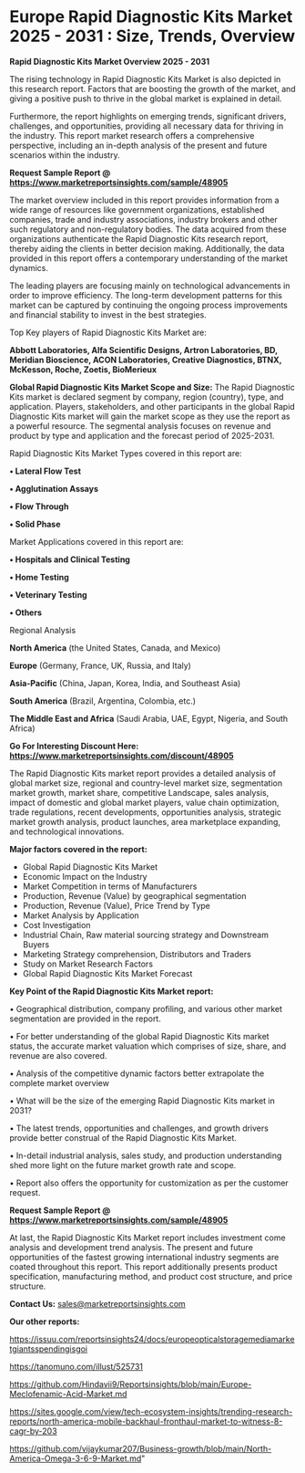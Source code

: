 # Europe Rapid Diagnostic Kits Market 2025 - 2031 : Size, Trends, Overview

<Strong> Rapid Diagnostic Kits Market Overview 2025 - 2031</strong>

The rising technology in Rapid Diagnostic Kits Market is also depicted in this research report. Factors that are boosting the growth of the market, and giving a positive push to thrive in the global market is explained in detail.

Furthermore, the report highlights on emerging trends, significant drivers, challenges, and opportunities, providing all necessary data for thriving in the industry. This report market research offers a comprehensive perspective, including an in-depth analysis of the present and future scenarios within the industry.

<strong>Request Sample Report @ <a href=https://www.marketreportsinsights.com/sample/48905>https://www.marketreportsinsights.com/sample/48905</a></strong>

The market overview included in this report provides information from a wide range of resources like government organizations, established companies, trade and industry associations, industry brokers and other such regulatory and non-regulatory bodies. The data acquired from these organizations authenticate the Rapid Diagnostic Kits research report, thereby aiding the clients in better decision making. Additionally, the data provided in this report offers a contemporary understanding of the market dynamics.

The leading players are focusing mainly on technological advancements in order to improve efficiency. The long-term development patterns for this market can be captured by continuing the ongoing process improvements and financial stability to invest in the best strategies.

Top Key players of Rapid Diagnostic Kits Market are:

<strong>Abbott Laboratories, Alfa Scientific Designs, Artron Laboratories, BD, Meridian Bioscience, ACON Laboratories, Creative Diagnostics, BTNX, McKesson, Roche, Zoetis, BioMerieux</strong>

<strong><b>Global Rapid Diagnostic Kits Market Scope and Size:</b></strong>
The Rapid Diagnostic Kits market is declared segment by company, region (country), type, and application. Players, stakeholders, and other participants in the global Rapid Diagnostic Kits market will gain the market scope as they use the report as a powerful resource. The segmental analysis focuses on revenue and product by type and application and the forecast period of 2025-2031.

Rapid Diagnostic Kits Market Types covered in this report are:

<strong>•  Lateral Flow Test

•  Agglutination Assays

•  Flow Through

•  Solid Phase</strong>

Market Applications covered in this report are:

<strong>•  Hospitals and Clinical Testing

•  Home Testing

•  Veterinary Testing

•  Others</strong> 

Regional Analysis

<strong>North America</strong> (the United States, Canada, and Mexico)

<strong>Europe</strong> (Germany, France, UK, Russia, and Italy)

<strong>Asia-Pacific</strong> (China, Japan, Korea, India, and Southeast Asia)

<strong>South America</strong> (Brazil, Argentina, Colombia, etc.)

<strong>The Middle East and Africa</strong> (Saudi Arabia, UAE, Egypt, Nigeria, and South Africa)

<strong>Go For Interesting Discount Here: <a href=https://www.marketreportsinsights.com/discount/48905>https://www.marketreportsinsights.com/discount/48905</a></strong>

The Rapid Diagnostic Kits market report provides a detailed analysis of global market size, regional and country-level market size, segmentation market growth, market share, competitive Landscape, sales analysis, impact of domestic and global market players, value chain optimization, trade regulations, recent developments, opportunities analysis, strategic market growth analysis, product launches, area marketplace expanding, and technological innovations.

<strong><b>Major factors covered in the report:</b></strong>
<ul>
  <li>Global Rapid Diagnostic Kits Market </li>
  <li>Economic Impact on the Industry</li>
  <li>Market Competition in terms of Manufacturers</li>
  <li>Production, Revenue (Value) by geographical segmentation</li>
  <li>Production, Revenue (Value), Price Trend by Type</li>
  <li>Market Analysis by Application</li>
  <li>Cost Investigation</li>
  <li>Industrial Chain, Raw material sourcing strategy and Downstream Buyers</li>
  <li>Marketing Strategy comprehension, Distributors and Traders</li>
  <li>Study on Market Research Factors</li>
  <li>Global Rapid Diagnostic Kits Market Forecast</li>
</ul>

<strong><b>Key Point of the Rapid Diagnostic Kits Market report:</b></strong>

• Geographical distribution, company profiling, and various other market segmentation are provided in the report.

• For better understanding of the global Rapid Diagnostic Kits market status, the accurate market valuation which comprises of size, share, and revenue are also covered.

• Analysis of the competitive dynamic factors better extrapolate the complete market overview

• What will be the size of the emerging Rapid Diagnostic Kits market in 2031?

• The latest trends, opportunities and challenges, and growth drivers provide better construal of the Rapid Diagnostic Kits Market.

• In-detail industrial analysis, sales study, and production understanding shed more light on the future market growth rate and scope.

• Report also offers the opportunity for customization as per the customer request.

<strong>Request Sample Report @ <a href=https://www.marketreportsinsights.com/sample/48905>https://www.marketreportsinsights.com/sample/48905</a></strong>

At last, the Rapid Diagnostic Kits Market report includes investment come analysis and development trend analysis. The present and future opportunities of the fastest growing international industry segments are coated throughout this report. This report additionally presents product specification, manufacturing method, and product cost structure, and price structure.

<strong>Contact Us:</strong>
sales@marketreportsinsights.com

<strong>Our other reports:</strong>

<a href=https://issuu.com/reportsinsights24/docs/europeopticalstoragemediamarketgiantsspendingisgoi>https://issuu.com/reportsinsights24/docs/europeopticalstoragemediamarketgiantsspendingisgoi</a>

<a href=https://tanomuno.com/illust/525731>https://tanomuno.com/illust/525731</a>

<a href=https://github.com/Hindavii9/Reportsinsights/blob/main/Europe-Meclofenamic-Acid-Market.md>https://github.com/Hindavii9/Reportsinsights/blob/main/Europe-Meclofenamic-Acid-Market.md</a>

<a href=https://sites.google.com/view/tech-ecosystem-insights/trending-research-reports/north-america-mobile-backhaul-fronthaul-market-to-witness-8-cagr-by-203>https://sites.google.com/view/tech-ecosystem-insights/trending-research-reports/north-america-mobile-backhaul-fronthaul-market-to-witness-8-cagr-by-203</a>

<a href=https://github.com/vijaykumar207/Business-growth/blob/main/North-America-Omega-3-6-9-Market.md>https://github.com/vijaykumar207/Business-growth/blob/main/North-America-Omega-3-6-9-Market.md</a>"
